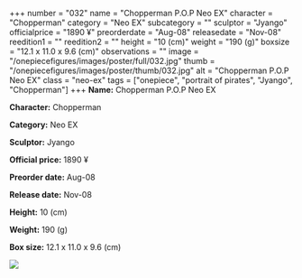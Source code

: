 +++
number = "032"
name = "Chopperman P.O.P Neo EX"
character = "Chopperman"
category = "Neo EX"
subcategory = ""
sculptor = "Jyango"
officialprice = "1890 ¥"
preorderdate = "Aug-08"
releasedate = "Nov-08"
reedition1 = ""
reedition2 = ""
height = "10 (cm)"
weight = "190 (g)"
boxsize = "12.1 x 11.0 x 9.6 (cm)"
observations = ""
image = "/onepiecefigures/images/poster/full/032.jpg"
thumb = "/onepiecefigures/images/poster/thumb/032.jpg"
alt = "Chopperman P.O.P Neo EX"
class = "neo-ex"
tags = ["onepiece", "portrait of pirates", "Jyango", "Chopperman"]
+++
**Name:** Chopperman P.O.P Neo EX

**Character:** Chopperman

**Category:** Neo EX 

**Sculptor:** Jyango

**Official price:** 1890 ¥

**Preorder date:** Aug-08

**Release date:** Nov-08

**Height:** 10 (cm)

**Weight:** 190 (g)

**Box size:** 12.1 x 11.0 x 9.6 (cm)

<img src="/onepiecefigures/images/poster/thumb/032.jpg">